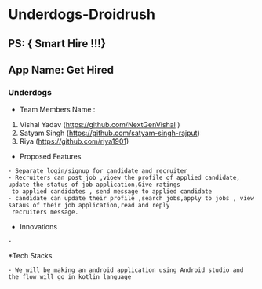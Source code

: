 # Underdogs-Droidrush
## PS: { Smart Hire !!!}
## App Name: Get Hired

###  Underdogs

* Team Members Name :
1. Vishal Yadav (https://github.com/NextGenVishal )
2. Satyam Singh (https://github.com/satyam-singh-rajput)
3. Riya (https://github.com/riya1901)

*  Proposed Features
 
 ```
- Separate login/signup for candidate and recruiter
- Recruiters can post job ,vioew the profile of applied candidate, update the status of job application,Give ratings
  to applied candidates , send message to applied candidate
- candidate can update their profile ,search jobs,apply to jobs , view sataus of their job application,read and reply
  recruiters message.
```

* Innovations
```
- 
```

*Tech Stacks
```
- We will be making an android application using Android studio and the flow will go in kotlin language
```
